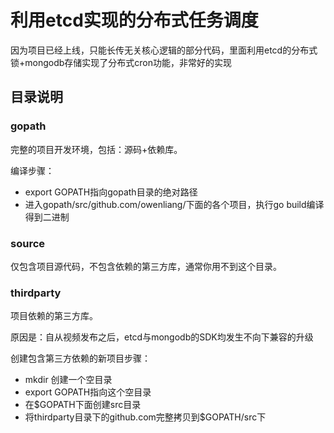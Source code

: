 # 利用etcd实现的分布式任务调度

因为项目已经上线，只能长传无关核心逻辑的部分代码，里面利用etcd的分布式锁+mongodb存储实现了分布式cron功能，非常好的实现
## 目录说明

### gopath


完整的项目开发环境，包括：源码+依赖库。


编译步骤：

* export GOPATH指向gopath目录的绝对路径
* 进入gopath/src/github.com/owenliang/下面的各个项目，执行go build编译得到二进制


### source

仅包含项目源代码，不包含依赖的第三方库，通常你用不到这个目录。


### thirdparty

项目依赖的第三方库。

原因是：自从视频发布之后，etcd与mongodb的SDK均发生不向下兼容的升级


创建包含第三方依赖的新项目步骤：

* mkdir 创建一个空目录
* export GOPATH指向这个空目录
* 在$GOPATH下面创建src目录
* 将thirdparty目录下的github.com完整拷贝到$GOPATH/src下


